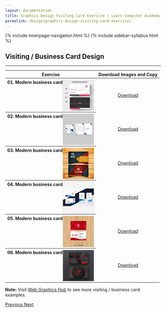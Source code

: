 ```yaml
---
layout: documentation
title: Graphics Design Visiting Card Exercise | Learn Computer Academy
permalink: design/graphics-design-visiting-card-exercise/
---
```

<div class="loader">
{% include innerpage-navigation.html %}
{% include sidebar-syllabus.html %}
 <div class="page-content">
  <div class="content-wrapper">
   <div class="row">
    <div class="col-md-9 content">
     <!-- Your content goes started here -->
     <div class="doc-content">
      <h2>Visiting / Business Card Design</h2>
      <hr>
      <table class="table table-striped table-bordered">
       <thead class="thead-shades">
        <tr>
         <th scope="col">Exercise</th>
         <th scope="col">Download Images and Copy</th>
        </tr>
       </thead>
       <tbody>
        <style>
         th img {
          float: right;
          max-width: 100px;
          height: auto;
          display: inline-block;
          border: 1px solid #ddd;
         }
         tr td {
          text-align: center;
         }
         .table td {
          vertical-align: middle;
         }
        </style>
        <tr>
         <th scope="row">01. Modern business card <img src="{{ site.baseurl }}/../assets/img/graphics-design/visiting-card/thumbnail/visiting-card-1.jpg" alt="">
         </th>
         <td>
          <a href="{{ site.baseurl }}/../assets/img/graphics-design/visiting-card/visiting-card-1.jpg" class="btn btn-primary" download="LCA-visiting-card-01">Download</a>
         </td>
        </tr>
        <tr>
         <th scope="row">02. Modern business card <img src="{{ site.baseurl }}/../assets/img/graphics-design/visiting-card/thumbnail/visiting-card-2.jpg" alt="">
         </th>
         <td>
          <a href="{{ site.baseurl }}/../assets/img/graphics-design/visiting-card/visiting-card-2.jpg" class="btn btn-primary" download="LCA-visiting-card-02">Download</a>
         </td>
        </tr>
        <tr>
         <th scope="row">03. Modern business card <img src="{{ site.baseurl }}/../assets/img/graphics-design/visiting-card/thumbnail/visiting-card-3.jpg" alt="">
         </th>
         <td>
          <a href="{{ site.baseurl }}/../assets/img/graphics-design/visiting-card/visiting-card-3.jpg" class="btn btn-primary" download="LCA-visiting-card-03">Download</a>
         </td>
        </tr>
        <tr>
         <th scope="row">04. Modern business card <img src="{{ site.baseurl }}/../assets/img/graphics-design/visiting-card/thumbnail/visiting-card-4.jpg" alt="">
         </th>
         <td>
          <a href="{{ site.baseurl }}/../assets/img/graphics-design/visiting-card/visiting-card-4.jpg" class="btn btn-primary" download="LCA-visiting-card-04">Download</a>
         </td>
        </tr>
        <tr>
         <th scope="row">05. Modern business card <img src="{{ site.baseurl }}/../assets/img/graphics-design/visiting-card/thumbnail/visiting-card-5.jpg" alt="">
         </th>
         <td>
          <a href="{{ site.baseurl }}/../assets/img/graphics-design/visiting-card/visiting-card-5.jpg" class="btn btn-primary" download="LCA-visiting-card-05">Download</a>
         </td>
        </tr>
        <tr>
         <th scope="row">06. Modern business card <img src="{{ site.baseurl }}/../assets/img/graphics-design/visiting-card/thumbnail/visiting-card-6.jpg" alt="">
         </th>
         <td>
          <a href="{{ site.baseurl }}/../assets/img/graphics-design/visiting-card/visiting-card-6.jpg" class="btn btn-primary" download="LCA-visiting-card-05">Download</a>
         </td>
        </tr>
       </tbody>
      </table>
      <p class="note">
       <b>Note:</b> Visit <a href="https://webgraphicshub.com/works/business-card/" target="_blank">Web Graphics Hub</a> to see more visiting / business card examples.
      </p>
     </div>
     <!-- /.Your content goes ends here -->
     <div class="footer-btn d-flex justify-content-between">
      <a href="/design/graphics-design-visiting-card-intro" class="btn">
       <i class="fas fa-arrow-circle-left"></i>Previous </a>
      <a href="/design/graphics-design-menu-exercise" class="btn">Next <i class="fas fa-arrow-circle-right"></i>
      </a>
     </div>
     <!-- /.End of footer button -->
    </div>
    <!-- Right Sidebar Start--> <?php include '../../includes/right-sidebar-innerpage.php'; ?>
    <!-- Right-Sidebar End -->
   </div>
  </div>
